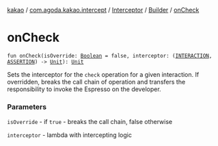 [kakao](../../../index.md) / [com.agoda.kakao.intercept](../../index.md) / [Interceptor](../index.md) / [Builder](index.md) / [onCheck](./on-check.md)

# onCheck

`fun onCheck(isOverride: `[`Boolean`](https://kotlinlang.org/api/latest/jvm/stdlib/kotlin/-boolean/index.html)` = false, interceptor: (`[`INTERACTION`](index.md#INTERACTION)`, `[`ASSERTION`](index.md#ASSERTION)`) -> `[`Unit`](https://kotlinlang.org/api/latest/jvm/stdlib/kotlin/-unit/index.html)`): `[`Unit`](https://kotlinlang.org/api/latest/jvm/stdlib/kotlin/-unit/index.html)

Sets the interceptor for the `check` operation for a given interaction.
If overridden, breaks the call chain of operation and transfers the responsibility
to invoke the Espresso on the developer.

### Parameters

`isOverride` - if `true` - breaks the call chain, false otherwise

`interceptor` - lambda with intercepting logic